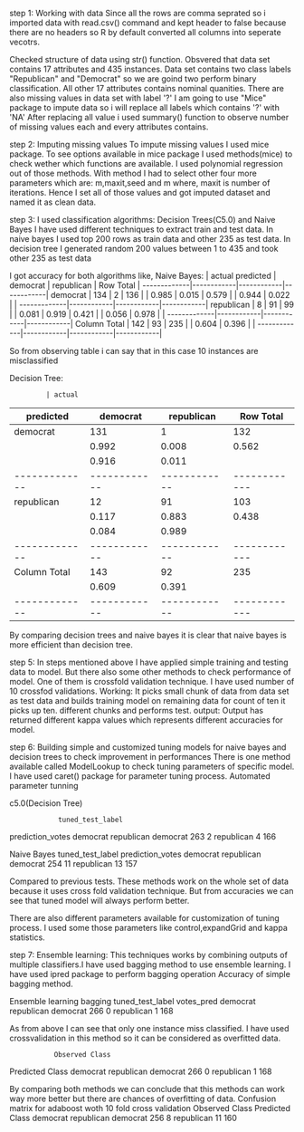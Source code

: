 step 1: Working with data
Since all the rows are comma seprated so i imported data with read.csv() command and kept header to false because
there are no headers so R by default converted all columns into seperate vecotrs.

Checked structure of data using str() function. Obsvered that data set contains 17 attributes and 435 instances.
Data set contains two class labels "Republican" and "Democrat" so we are goind two perform binary classification.
All other 17 attributes contains nominal quanities.
There are also missing values in data set with label '?'
I am going to use "Mice" package to impute data so i will replace all labels which contains '?' with 'NA'
After replacing all value i used summary() function to observe number of missing values each and every attributes contains.

step 2: Imputing missing values
To impute missing values I used mice package.
To see options available in mice package I used methods(mice) to check wether which functions are available.
I used polynomial regression out of those methods.
With method I had to select other four more parameters which are: m,maxit,seed and m where,
maxit is number of iterations.
Hence I set all of those values and got imputed dataset and named it as clean data. 

step 3:
I used classification algorithms: Decision Trees(C5.0) and Naive Bayes
I have used different techniques to extract train and test data.
In naive bayes I used top 200 rows as train data and other 235 as test data.
In decision tree I generated random 200 values between 1 to 435 and took other 235 as test data

I got accuracy for both algorithms like,
Naive Bayes:
             | actual 
   predicted |   democrat | republican |  Row Total | 
-------------|------------|------------|------------|
    democrat |        134 |          2 |        136 | 
             |      0.985 |      0.015 |      0.579 | 
             |      0.944 |      0.022 |            | 
-------------|------------|------------|------------|
  republican |          8 |         91 |         99 | 
             |      0.081 |      0.919 |      0.421 | 
             |      0.056 |      0.978 |            | 
-------------|------------|------------|------------|
Column Total |        142 |         93 |        235 | 
             |      0.604 |      0.396 |            | 
-------------|------------|------------|------------|

So from observing table i can say that in this case 10 instances are misclassified 

Decision Tree:

             | actual 
   predicted |   democrat | republican |  Row Total | 
-------------|------------|------------|------------|
    democrat |        131 |          1 |        132 | 
             |      0.992 |      0.008 |      0.562 | 
             |      0.916 |      0.011 |            | 
-------------|------------|------------|------------|
  republican |         12 |         91 |        103 | 
             |      0.117 |      0.883 |      0.438 | 
             |      0.084 |      0.989 |            | 
-------------|------------|------------|------------|
Column Total |        143 |         92 |        235 | 
             |      0.609 |      0.391 |            | 
-------------|------------|------------|------------|

By comparing decision trees and naive bayes it is clear that naive bayes is more efficient than decision tree.

step 5:
In steps mentioned above I have applied simple training and testing data to model. But there also some other methods
to check performance of model.
One of them is crossfold validation technique.
I have used number of 10 crossfod validations.
Working: It picks small chunk of data from data set as test data and builds training model on remaining data for count of ten it picks up ten.
different chunks and performs test.
output: Output has returned different kappa values which represents different accuracies for model. 

step 6: Building simple and customized tuning models for naive bayes and decision trees to check improvement in performances
There is one method available called ModelLookup to check tuning parameters of specific model.
I have used caret() package for parameter tuning process.
Automated parameter tunning

c5.0(Decision Tree)

                tuned_test_label
prediction_votes democrat republican
      democrat        263          2
      republican        4        166

Naive Bayes
                tuned_test_label
prediction_votes democrat republican
      democrat        254         11
      republican       13        157

Compared to previous tests. These methods work on the whole set of data because it uses cross fold validation technique. But from accuracies we can see that
tuned model will always perform better.

There are also different parameters available for customization of tuning process. I used some those parameters like control,expandGrid and kappa statistics.

step 7:
Ensemble learning:
This techniques works by combining outputs of multiple classifiers.I have used bagging method to use ensemble learning.
I have used ipred package to perform bagging operation
Accuracy of simple bagging method.

Ensemble learning bagging
            tuned_test_label
votes_pred   democrat republican
  democrat        266          0
  republican        1        168

As from above I can see that only one instance miss classified. I have used crossvalidation in this method so it can be considered as overfitted data.

               Observed Class
Predicted Class democrat republican
     democrat        266          0
     republican        1        168

By comparing both methods we can conclude that this methods can work way more better but there are chances of overfitting of data.
Confusion matrix for adaboost woth 10 fold cross validation
               Observed Class
Predicted Class democrat republican
     democrat        256          8
     republican       11        160
